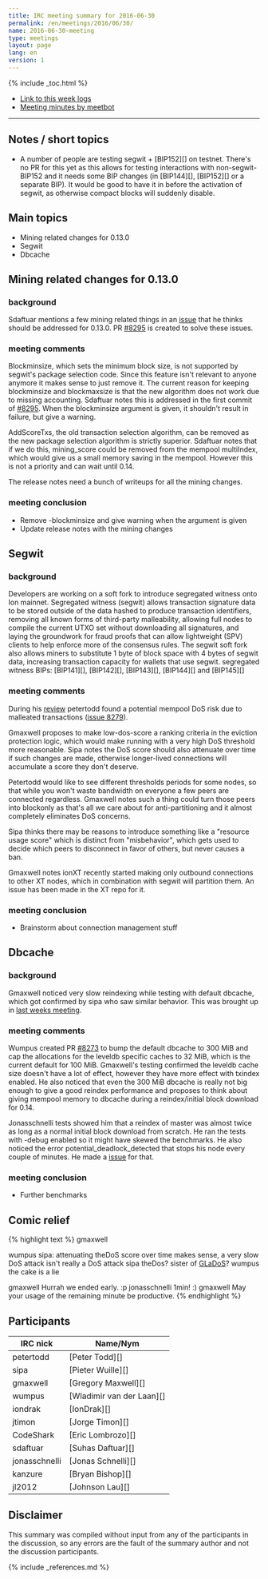 ```yaml
---
title: IRC meeting summary for 2016-06-30
permalink: /en/meetings/2016/06/30/
name: 2016-06-30-meeting
type: meetings
layout: page
lang: en
version: 1
---
```

{% include _toc.html %}
 
- [Link to this week logs](https://botbot.me/freenode/ion-core-dev/2016-06-30/?msg=68899079&page=2)
- [Meeting minutes by meetbot](http://www.erisian.com.au/meetbot/ion-core-dev/2016/ion-core-dev.2016-06-30-19.01.html)
 
---
 
## Notes / short topics

- A number of people are testing segwit + [BIP152][] on testnet. There's no PR for this yet as this allows for testing interactions with non-segwit-BIP152 and it needs some BIP changes (in [BIP144][], [BIP152][] or a separate BIP). It would be good to have it in before the activation of segwit, as otherwise compact blocks will suddenly disable.

## Main topics
 
- Mining related changes for 0.13.0
- Segwit
- Dbcache

## Mining related changes for 0.13.0

### background
 
Sdaftuar mentions a few mining related things in an [issue](https://github.com/ion/ion/issues/8294) that he thinks should be addressed for 0.13.0. PR [#8295][] is created to solve these issues.

### meeting comments
 
Blockminsize, which sets the minimum block size, is not supported by segwit's package selection code. Since this feature isn't relevant to anyone anymore it makes sense to just remove it. The current reason for keeping blockminsize and blockmaxsize is that the new algorithm does not work due to missing accounting. Sdaftuar notes this is addressed in the first commit of [#8295][]. When the blockminsize argument is given, it shouldn't result in failure, but give a warning.

AddScoreTxs, the old transaction selection algorithm, can be removed as the new package selection algorithm is strictly superior. Sdaftuar notes that if we do this, mining_score could be removed from the mempool multiIndex, which would give us a small memory saving in the mempool. However this is not a priority and can wait until 0.14.

The release notes need a bunch of writeups for all the mining changes.

### meeting conclusion

- Remove -blockminsize and give warning when the argument is given
- Update release notes with the mining changes

## Segwit
 
### background
 
Developers are working on a soft fork to introduce segregated witness onto Ion mainnet. Segregated witness (segwit) allows transaction signature data to be stored outside of the data hashed to produce transaction identifiers, removing all known forms of third-party malleability, allowing full nodes to compile the current UTXO set without downloading all signatures, and laying the groundwork for fraud proofs that can allow lightweight (SPV) clients to help enforce more of the consensus rules. The segwit soft fork also allows miners to substitute 1 byte of block space with 4 bytes of segwit data, increasing transaction capacity for wallets that use segwit. segregated witness BIPs: [BIP141][], [BIP142][], [BIP143][], [BIP144][] and [BIP145][]

### meeting comments

During his [review](https://petertodd.org/2016/segwit-consensus-critical-code-review) petertodd found a potential mempool DoS risk due to malleated transactions ([issue 8279](https://github.com/ion/ion/issues/8279)).

Gmaxwell proposes to make low-dos-score a ranking criteria in the eviction protection logic, which would make running with a very high DoS threshold more reasonable. Sipa notes the DoS score should also attenuate over time if such changes are made, otherwise longer-lived connections will accumulate a score they don't deserve.

Petertodd would like to see different thresholds periods for some nodes, so that while you won't waste bandwidth on everyone a few peers are connected regardless. Gmaxwell notes such a thing could turn those peers into blockonly as that's all we care about for anti-partitioning and it almost completely eliminates DoS concerns.

Sipa thinks there may be reasons to introduce something like a "resource usage score" which is distinct from "misbehavior", which gets used to decide which peers to disconnect in favor of others, but never causes a ban. 

Gmaxwell notes ionXT recently started making only outbound connections to other XT nodes, which in combination with segwit will partition them. An issue has been made in the XT repo for it.

### meeting conclusion

- Brainstorm about connection management stuff

## Dbcache

### background
 
Gmaxwell noticed very slow reindexing while testing with default dbcache, which got confirmed by sipa who saw similar behavior. This was brought up in [last weeks meeting](/en/meetings/2016/06/23/#perceived-validation-slowdowns).

### meeting comments
 
Wumpus created PR [#8273][] to bump the default dbcache to 300 MiB and cap the allocations for the leveldb specific caches to 32 MiB, which is the current default for 100 MiB. Gmaxwell's testing confirmed the leveldb cache size doesn't have a lot of effect, however they have more effect with txindex enabled. He also noticed that even the 300 MiB dbcache is really not big enough to give a good reindex performance and proposes to think about giving mempool memory to dbcache during a reindex/initial block download for 0.14.

Jonasschnelli tests showed him that a reindex of master was almost twice as long as a normal initial block download from scratch. He ran the tests with -debug enabled so it might have skewed the benchmarks. He also noticed the error potential_deadlock_detected that stops his node every couple of minutes. He made a [issue](https://github.com/ion/ion/issues/8297) for that.

### meeting conclusion

- Further benchmarks

## Comic relief

{% highlight text %}
gmaxwell       <meme text="Delete all the code."/>

wumpus         sipa: attenuating theDoS score over time makes sense, a very slow DoS attack isn't really a DoS attack
sipa           theDos? sister of [GLaDoS](https://en.wikipedia.org/wiki/GLaDOS)?
wumpus         the cake is a lie

gmaxwell       Hurrah we ended early. :p
jonasschnelli  1min! :)
gmaxwell       May your usage of the remaining minute be productive.
{% endhighlight %}

## Participants
 
| IRC nick      | Name/Nym                  |
|---------------|---------------------------|
| petertodd     | [Peter Todd][]            |
| sipa          | [Pieter Wuille][]         |
| gmaxwell      | [Gregory Maxwell][]       |
| wumpus        | [Wladimir van der Laan][] |
| iondrak       | [IonDrak][]               |
| jtimon        | [Jorge Timon][]           |
| CodeShark     | [Eric Lombrozo][]         |
| sdaftuar      | [Suhas Daftuar][]         |
| jonasschnelli | [Jonas Schnelli][]        |
| kanzure       | [Bryan Bishop][]          |
| jl2012        | [Johnson Lau][]           |

## Disclaimer
 
This summary was compiled without input from any of the participants in the discussion, so any errors are the fault of the summary author and not the discussion participants.
 
[#8295]: https://github.com/ion/ion/pull/8295
[#8273]: https://github.com/ion/ion/pull/8273

{% include _references.md %}
